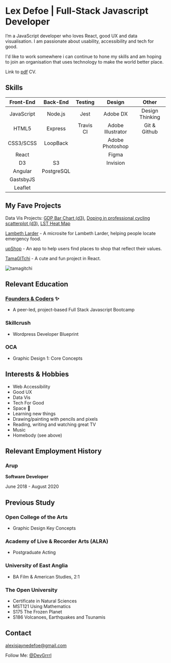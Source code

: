 # Lex Defoe | Full-Stack Javascript Developer

I’m a JavaScript developer who loves React, good UX and data visualisation.  I am passionate about usability, accessibility and tech for good.

I'd like to work somewhere i can continue to hone my skills and am hoping to join an organisation that uses technology to make the world better place.

Link to [pdf](/AlexisDefoeCV2018.pdf) 
 CV.
## Skills

| Front-End        | Back-End       | Testing       | Design           | Other               |
|:----------------:|:--------------:|:-------------:|:----------------:|:-------------------:|
| JavaScript       | Node.js        | Jest          | Adobe DX         | Design Thinking     |
| HTML5            | Express        | Travis CI     | Adobe Illustrator| Git & Github        |            
| CSS3/SCSS        | LoopBack       |               | Adobe Photoshop  |                     |
| React            |                |               | Figma            |                     | 
| D3               | S3             |               | Invision         |                     |
| Angular          | PostgreSQL     |               |                  |                     |
| GastsbyJS        |                |               |                  |                     |
| Leaflet          |                |               |                  |                     |

## My Fave Projects

Data Vis Projects: [GDP Bar Chart (d3)](https://github.com/DevGrrrl/GDP-barchart), [Doping in professional cycling scatterplot (d3)](https://github.com/DevGrrrl/Scatterplot-doping), [LST Heat Map](https://github.com/DevGrrrl/Monthly-LST-Heat-Map)

[Lambeth Larder](https://github.com/caralemony/lambeth-larder) - A microsite for Lambeth Larder, helping people locate emergency food. 

[upShop](https://github.com/fac-12/upShop) - An app to help users find places to shop that reflect their values.

[TamaGITchi](https://github.com/DevGrrrl/tamagitchi) - A cute and fun project in React.

![tamagitchi](https://user-images.githubusercontent.com/22034073/36355368-050faed2-14da-11e8-9a44-d856bdcb408b.gif)


## Relevant Education
### [Founders & Coders](https://foundersandcoders.com/) :sparkles:
* A peer-led, project-based Full Stack Javascript Bootcamp

### Skillcrush
* Wordpress Developer Blueprint

### OCA
* Graphic Design 1: Core Concepts

## Interests & Hobbies

* Web Accessibility
* Good UX
* Data Vis
* Tech For Good
* Space :space_invader:
* Learning new things
* Drawing/painting with pencils and pixels
* Reading, writing and watching great TV
* Music
* Homebody (see above)

## Relevant Employment History

### Arup
__Software Developer__

June 2018 - August 2020

## Previous Study 

### Open College of the Arts
* Graphic Design Key Concepts 

### Academy of Live & Recorder Arts (ALRA)
* Postgraduate Acting

### University of East Anglia
* BA Film & American Studies, 2:1


### The Open University
* Certificate in Natural Sciences
* MST121 Using Mathematics
* S175 The Frozen Planet
* S186 Volcanoes, Earthquakes and Tsunamis

## Contact

alexisjaynedefoe@gmail.com

Follow Me: [@DevGrrrl](https://twitter.com/DevGrrrl)


